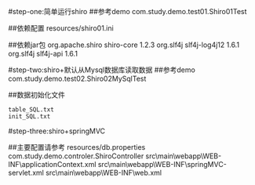 #step-one:简单运行shiro
##参考demo 
	com.study.demo.test01.Shiro01Test

##依赖配置
	resources/shiro01.ini

##依赖jar包
	<!--shiro核心类库-->
    <dependency>
        <groupId>org.apache.shiro</groupId>
        <artifactId>shiro-core</artifactId>
        <version>1.2.3</version>
    </dependency>
    <!--日志工具包-->
    <dependency>
        <groupId>org.slf4j</groupId>
        <artifactId>slf4j-log4j12</artifactId>
        <version>1.6.1</version>
    </dependency>
    <dependency>
        <groupId>org.slf4j</groupId>
        <artifactId>slf4j-api</artifactId>
        <version>1.6.1</version>
    </dependency>

#step-two:shiro+默认从Mysql数据库读取数据
##参考demo 
	com.study.demo.test02.Shiro02MySqlTest

##数据初始化文件

	table_SQL.txt
	init_SQL.txt

#step-three:shiro+springMVC

##主要配置请参考
	resources/db.properties
	com.study.demo.controler.ShiroController
	src\main\webapp\WEB-INF\applicationContext.xml
	src\main\webapp\WEB-INF\springMVC-servlet.xml
	src\main\webapp\WEB-INF\web.xml
